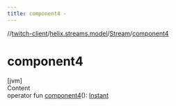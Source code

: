 ```yaml
---
title: component4 -
---
```

//[twitch-client](../../index.md)/[helix.streams.model](../index.md)/[Stream](index.md)/[component4](component4.md)



# component4  
[jvm]  
Content  
operator fun [component4](component4.md)(): [Instant](https://docs.oracle.com/javase/8/docs/api/java/time/Instant.html)  



